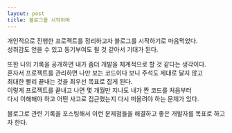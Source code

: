 ```yaml
---
layout: post
title: 블로그를 시작하며
---
```


개인적으로 진행한 프로젝트를 정리하고자 블로그를 시작하기로 마음먹었다.  
성취감도 얻을 수 있고 동기부여도 될 것 같아서 기대가 된다.

또한 나의 기록을 공개하면 내가 좀더 개발을 체계적으로 할 것 같다는 생각이다.  
혼자서 프로젝트를 관리하면 나만 보는 코드이다 보니 주석도 제대로 달지 않고   
최대한 빨리 끝내는 것을 최우선 목표로 잡게 된다.  
이렇게 프로젝트를 끝내고 나면 몇 개월만 지나도 내가 짠 코드를 처음부터  
다시 이해해야 하고 어떤 사고로 접근했는지 다시 떠올려야 하는 문제가 있다.

블로그로 관련 기록을 포스팅해서 이런 문제점들을 해결하고 좋은 개발자를 목표로 하고자 한다.  
<!--
![_config.yml]({{ site.baseurl }}/images/config.png)

The easiest way to make your first post is to edit this one. Go into /_posts/ and update the Hello World markdown file. For more instructions head over to the [Jekyll Now repository](https://github.com/barryclark/jekyll-now) on GitHub.
-->
